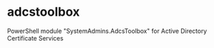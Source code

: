 # adcstoolbox
PowerShell module "SystemAdmins.AdcsToolbox" for Active Directory Certificate Services
